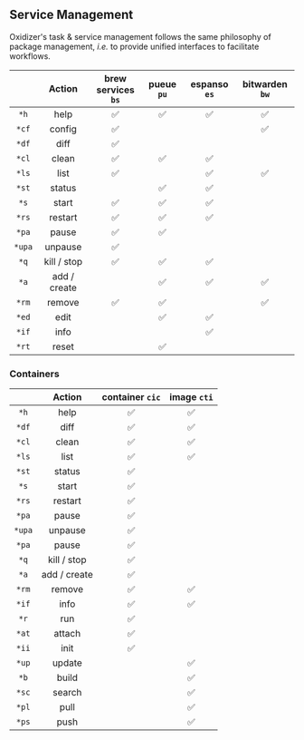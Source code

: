 ## Service Management

Oxidizer's task & service management follows the same philosophy of package management, _i.e._ to provide unified interfaces to facilitate workflows.

|        |    Action    | brew<br>services `bs` | pueue `pu` | espanso `es` | bitwarden `bw` |
| :----: | :----------: | :-------------------: | :--------: | :----------: | :------------: |
|  `*h`  |     help     |          ✅           |     ✅     |      ✅      |       ✅       |
| `*cf`  |    config    |          ✅           |            |              |       ✅       |
| `*df`  |     diff     |          ✅           |            |              |                |
| `*cl`  |    clean     |          ✅           |     ✅     |      ✅      |                |
| `*ls`  |     list     |          ✅           |            |      ✅      |       ✅       |
| `*st`  |    status    |                       |     ✅     |      ✅      |                |
|  `*s`  |    start     |          ✅           |     ✅     |      ✅      |                |
| `*rs`  |   restart    |          ✅           |     ✅     |      ✅      |                |
| `*pa`  |    pause     |          ✅           |     ✅     |              |                |
| `*upa` |   unpause    |          ✅           |            |              |                |
|  `*q`  | kill / stop  |          ✅           |     ✅     |      ✅      |                |
|  `*a`  | add / create |                       |     ✅     |      ✅      |       ✅       |
| `*rm`  |    remove    |          ✅           |     ✅     |              |       ✅       |
| `*ed`  |     edit     |                       |     ✅     |      ✅      |                |
| `*if`  |     info     |                       |            |      ✅      |                |
| `*rt`  |    reset     |                       |     ✅     |              |                |

### Containers

|        |    Action    | container `cic` | image `cti` |
| :----: | :----------: | :-------------: | :---------: |
|  `*h`  |     help     |       ✅        |     ✅      |
| `*df`  |     diff     |       ✅        |     ✅      |
| `*cl`  |    clean     |       ✅        |     ✅      |
| `*ls`  |     list     |       ✅        |     ✅      |
| `*st`  |    status    |       ✅        |             |
|  `*s`  |    start     |       ✅        |             |
| `*rs`  |   restart    |       ✅        |             |
| `*pa`  |    pause     |       ✅        |             |
| `*upa` |   unpause    |       ✅        |             |
| `*pa`  |    pause     |       ✅        |             |
|  `*q`  | kill / stop  |       ✅        |             |
|  `*a`  | add / create |       ✅        |             |
| `*rm`  |    remove    |       ✅        |     ✅      |
| `*if`  |     info     |       ✅        |     ✅      |
|  `*r`  |     run      |       ✅        |             |
| `*at`  |    attach    |       ✅        |             |
| `*ii`  |     init     |       ✅        |             |
| `*up`  |    update    |                 |     ✅      |
|  `*b`  |    build     |                 |     ✅      |
| `*sc`  |    search    |                 |     ✅      |
| `*pl`  |     pull     |                 |     ✅      |
| `*ps`  |     push     |                 |     ✅      |
